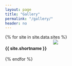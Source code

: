 ```yaml
---
layout: page
title: "Gallery"
permalink: "/gallery/"
header: no
---
```


<div>
 {% for site in site.data.sites %}
	<div class="medium-3 columns">
      <h4>{{ site.shortname }}</h4>
      <div class="team-member">
      <a href="/site/index.html?site={{site.shortname}}">
        <img src="/images/overviews/{{site.shortname}}_overview.jpg">
      </a>
    	</div>
    </div>
  {% endfor %}
</div>